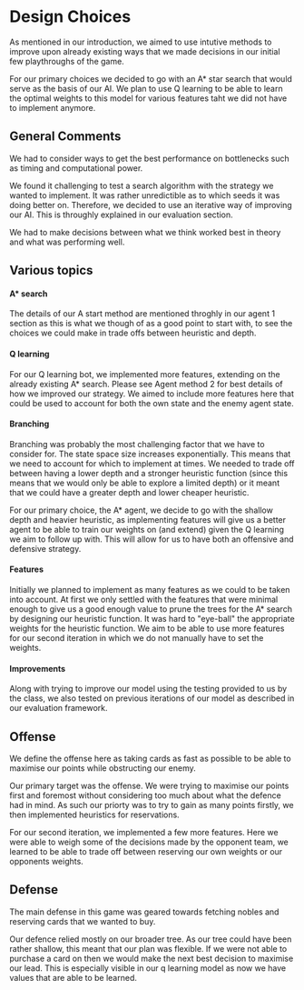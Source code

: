 # Design Choices

As mentioned in our introduction, we aimed to use intutive methods to improve upon already existing ways that we made decisions in our initial few playthroughs of the game.

For our primary choices we decided to go with an A* star search that would serve as the basis of our AI. We plan to use Q learning to be able to learn the optimal weights to this model for various features taht we did not have to implement anymore.

## General Comments

We had to consider ways to get the best performance on bottlenecks such as timing and computational power.

We found it challenging to test a search algorithm with the strategy we wanted to implement. It was rather unredictible as to which seeds it was doing better on. Therefore, we decided to use an iterative way of improving our AI. This is throughly explained in our evaluation section.

We had to make decisions between what we think worked best in theory and what was performing well.

## Various topics

#### A* search

The details of our A start method are mentioned throghly in our agent 1 section as this is what we though of as a good point to start with, to see the choices we could make in trade offs between heuristic and depth.

#### Q learning

For our Q learning bot, we implemented more features, extending on the already existing A* search. Please see Agent method 2 for best details of how we improved our strategy. We aimed to include more features here that could be used to account for both the own state and the enemy agent state.

#### Branching

Branching was probably the most challenging factor that we have to consider for. The state space size increases exponentially. This means that we need to account for which to implement at times. We needed to trade off between having a lower depth and a stronger heuristic function (since this means that we would only be able to explore a limited depth) or it meant that we could have a greater depth and lower cheaper heuristic.

For our primary choice, the A* agent, we decide to go with the shallow depth and heavier heuristic, as implementing features will give us a better agent to be able to train our weights on (and extend) given the Q learning we aim to follow up with. This will allow for us to have both an offensive and defensive strategy.

#### Features

Initially we planned to implement as many features as we could to be taken into account. At first we only settled with the features that were minimal enough to give us a good enough value to prune the trees for the A* search by designing our heuristic function. It was hard to "eye-ball" the appropriate weights for the heuristic function. We aim to be able to use more features for our second iteration in which we do not manually have to set the weights.

#### Improvements

Along with trying to improve our model using the testing provided to us by the class, we also tested on previous iterations of our model as described in our evaluation framework.

## Offense

We define the offense here as taking cards as fast as possible to be able to maximise our points while obstructing our enemy.

Our primary target was the offense. We were trying to maximise our points first and foremost without considering too much about what the defence had in mind. As such our priorty was to try to gain as many points firstly, we then implemented heuristics for reservations.

For our second iteration, we implemented a few more features. Here we were able to weigh some of the decisions made by the opponent team, we learned to be able to trade off between reserving our own weights or our opponents weights. 

## Defense

The main defense in this game was geared towards fetching nobles and reserving cards that we wanted to buy.

Our defence relied mostly on our broader tree. As our tree could have been rather shallow, this meant that our plan was flexible. If we were not able to purchase a card on then we would make the next best decision to maximise our lead. This is especially visible in our q learning model as now we have values that are able to be learned.
